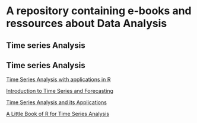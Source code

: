 # A repository containing e-books and ressources about Data Analysis


## Time series Analysis

## Time series Analysis


[Time Series Analysis with applications in R](https://github.com/JRigh/Books-of-Statistics-public/blob/main/Times%20Series%20Analysis/2008_Book_TimeSeriesAnalysis.pdf)


[Introduction to Time Series and Forecasting ](https://github.com/JRigh/Books-of-Statistics/blob/main/Time%20Series%20Analysis/Brockwell_Davies_introduction%20time%20series.pdf)


[Time Series Analysis and its Applications ](https://github.com/JRigh/Books-of-Statistics-public/blob/main/Times%20Series%20Analysis/TimeSeries.pdf)


[A Little Book of R for Time Series Analysis ](https://github.com/JRigh/Books-of-Statistics-public/blob/main/Times%20Series%20Analysis/a-little-book-of-r-for-time-series.pdf)

